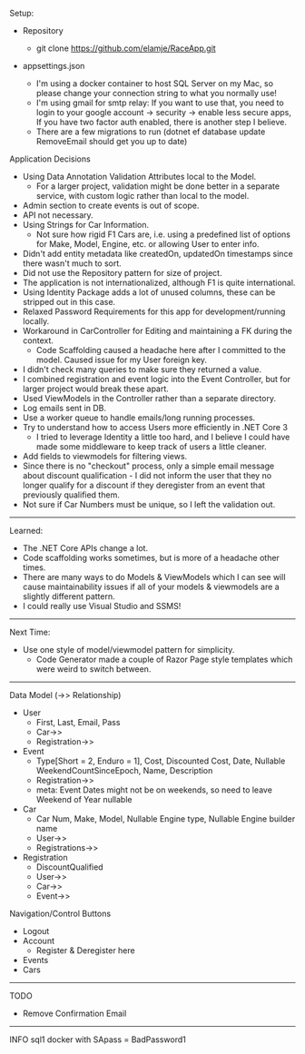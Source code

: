 Setup:

* Repository
  * git clone https://github.com/elamje/RaceApp.git

* appsettings.json
  * I'm using a docker container to host SQL Server on my Mac, so please change your connection string to what you normally use!
  * I'm using gmail for smtp relay: If you want to use that, you need to login to your google account -> security -> enable less secure apps, If you have two factor auth enabled, there is another step I believe. 
  * There are a few migrations to run (dotnet ef database update RemoveEmail should get you up to date)



Application Decisions

* Using Data Annotation Validation Attributes local to the Model.
  * For a larger project, validation might be done better in a separate service, with custom logic rather than local to the model.
* Admin section to create events is out of scope.
* API not necessary.
* Using Strings for Car Information.
  * Not sure how rigid F1 Cars are, i.e. using a predefined list of options for Make, Model, Engine, etc. or allowing User to enter info.
* Didn't add entity metadata like createdOn, updatedOn timestamps since there wasn't much to sort.
* Did not use the Repository pattern for size of project.
* The application is not internationalized, although F1 is quite international.
* Using Identity Package adds a lot of unused columns, these can be stripped out in this case.
* Relaxed Password Requirements for this app for development/running locally.
* Workaround in CarController for Editing and maintaining a FK during the context.
  * Code Scaffolding caused a headache here after I committed to the model. Caused issue for my User foreign key.
* I didn't check many queries to make sure they returned a value.
* I combined registration and event logic into the Event Controller, but for larger project would break these apart.
* Used ViewModels in the Controller rather than a separate directory.
* Log emails sent in DB.
* Use a worker queue to handle emails/long running processes.
* Try to understand how to access Users more efficiently in .NET Core 3
  * I tried to leverage Identity a little too hard, and I believe I could have made some middleware to keep track of users a little cleaner.
* Add fields to viewmodels for filtering views.
* Since there is no "checkout" process, only a simple email message about discount qualification - I did not inform the user that they no longer qualify for a discount if they deregister from an event that previously qualified them.
* Not sure if Car Numbers must be unique, so I left the validation out.
***
Learned:
* The .NET Core APIs change a lot.
* Code scaffolding works sometimes, but is more of a headache other times.
* There are many ways to do Models & ViewModels which I can see will cause maintainability issues if all of your models & viewmodels are a slightly different pattern.
* I could really use Visual Studio and SSMS!
***
Next Time:
* Use one style of model/viewmodel pattern for simplicity.
  * Code Generator made a couple of Razor Page style templates which were weird to switch between.
***
Data Model (->> Relationship)

* User
  * First, Last, Email, Pass
  * Car->>
  * Registration->>
* Event
  * Type[Short = 2, Enduro = 1], Cost, Discounted Cost, Date, Nullable WeekendCountSinceEpoch, Name, Description
  * Registration->>
  * meta: Event Dates might not be on weekends, so need to leave Weekend of Year nullable
* Car
  * Car Num, Make, Model, Nullable Engine type, Nullable Engine builder name
  * User->>
  * Registrations->>
* Registration
  * DiscountQualified
  * User->>
  * Car->>
  * Event->>

Navigation/Control Buttons

* Logout
* Account
  * Register & Deregister here
* Events
* Cars

***
TODO
* Remove Confirmation Email

***
INFO
sql1 docker with SApass = BadPassword1